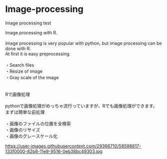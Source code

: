 # Image-processing
Image processing test

Image processing with R.<br>
<br>
Image processing is very popular with python, but image processing can be done with R.<br>
At first it is easy preprocessing.<br>
<br>
・Search files<br>
・Resize of image<br>
・Gray scale of the image<br>
<br><br>
Rで画像処理<br>
<br>
pythonで画像処理がめっちゃ流行っていますが、Rでも画像処理ができます。<br>
まずは簡単な前処理<br>
<br>
・画像のファイルの位置を全検索<br>
・画像のリサイズ<br>
・画像のグレースケール化<br>

https://user-images.githubusercontent.com/29366710/58598617-133f0000-82b8-11e9-9516-0eb38bc49303.jpg
